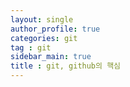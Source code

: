 ```yaml
---
layout: single
author_profile: true
categories: git
tag : git
sidebar_main: true  
title : git, github의 핵심
---
```








